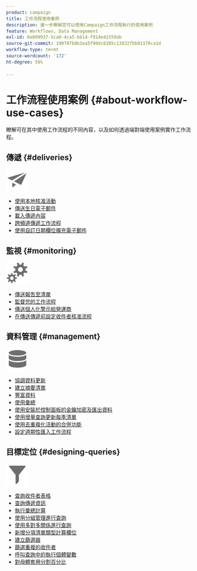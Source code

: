 ```yaml
---
product: campaign
title: 工作流程使用案例
description: 進一步瞭解您可以使用Campaign工作流程執行的使用案例
feature: Workflows, Data Management
exl-id: 6e899937-5ca0-4ca5-bb14-f914e41559ab
source-git-commit: 190707b8b1ea5f90dc6385c13832fbb01378ca1d
workflow-type: tm+mt
source-wordcount: '172'
ht-degree: 56%

---
```


# 工作流程使用案例 {#about-workflow-use-cases}

瞭解可在其中使用工作流程的不同內容，以及如何透過端對端使用案例實作工作流程。

## 傳遞 {#deliveries}

<img src="assets/do-not-localize/icon_send.svg" width="60px">

* [使用本地核准活動](local-approval-activity.md)
* [傳送生日電子郵件](send-a-birthday-email.md)
* [載入傳遞內容](load-delivery-content.md)
* [跨頻道傳遞工作流程](cross-channel-delivery-workflow.md)
* [使用自訂日期欄位擴充電子郵件](email-enrichment-with-custom-date-fields.md)

## 監視 {#monitoring}

<img src="assets/do-not-localize/icon_monitoring.svg" width="60px">

* [傳送報吿至清單](send-a-report-to-a-list.md)
* [監督您的工作流程](workflow-supervision.md)
* [傳送個人化警示給營運商](send-alerts-to-operators.md)
* [在傳送傳遞前設定收件者核准流程](local-approval-activity.md)

## 資料管理 {#management}

<img src="assets/do-not-localize/icon_manage.svg" width="60px">

* [協調資料更新](coordinate-data-updates.md)
* [建立摘要清單](create-a-summary-list.md)
* [豐富資料](enrich-data.md)
* [使用彙總](using-aggregates.md)
* [使用安裝於控制面板的金鑰加密及匯出資料](use-workflow-data.md#use-case-gpg-encrypt)
* [使用增量查詢更新每季清單](quarterly-list-update.md)
* [使用去重複化活動的合併功能](deduplication-merge.md)
* [設定週期性匯入工作流程](recurring-import-workflow.md)

## 目標定位 {#designing-queries}

<img src="assets/do-not-localize/icon_filter.svg" width="60px">

* [查詢收件者表格](querying-recipient-table.md)
* [查詢傳遞資訊](query-delivery-info.md)
* [執行彙總計算](compute-aggregates.md)
* [使用分組管理進行查詢](query-grouping-management.md)
* [使用多對多關係進行查詢](query-many-to-many-relationship.md)
* [新增分項清單類型計算欄位](adding-enumeration-type-calculated-field.md)
* [建立篩選器](create-a-filter.md)
* [篩選重複的收件者](filter-duplicated-recipients.md)
* [呼叫查詢中的執行個體變數](javascript-scripts-and-templates.md#calling-an-instance-variable-in-a-query)
* [對母體套用分割百分比](javascript-scripts-and-templates.md#example)
